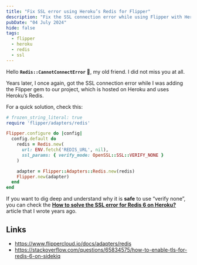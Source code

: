 ```yaml
---
title: "Fix SSL error using Heroku’s Redis for Flipper"
description: "Fix the SSL connection error while using Flipper with Heroku’s Redis add-on."
pubDate: "04 July 2024"
hide: false
tags:
  - flipper
  - heroku
  - redis
  - ssl
---
```


Hello **`Redis::CannotConnectError` 👋**, my old friend. I did not miss you at all.

Years later, I once again, got the SSL connection error while I was adding the Flipper gem to our project, which is hosted on Heroku and uses Heroku’s Redis. 

For a quick solution, check this:

```ruby
# frozen_string_literal: true
require 'flipper/adapters/redis'

Flipper.configure do |config|
  config.default do
    redis = Redis.new(
      url: ENV.fetch('REDIS_URL', nil),
      ssl_params: { verify_mode: OpenSSL::SSL::VERIFY_NONE }
    )

    adapter = Flipper::Adapters::Redis.new(redis)
    Flipper.new(adapter)
  end
end
```

If you want to dig deep and understand why it is **safe** to use “verify none”, you can check the [**How to solve the SSL error for Redis 6 on Heroku?**](How%20to%20solve%20the%20SSL%20error%20for%20Redis%206%20on%20Heroku%20736601888821433680378a1ca1fa96f9.md) article that I wrote years ago.

## Links

- https://www.flippercloud.io/docs/adapters/redis
- https://stackoverflow.com/questions/65834575/how-to-enable-tls-for-redis-6-on-sidekiq
